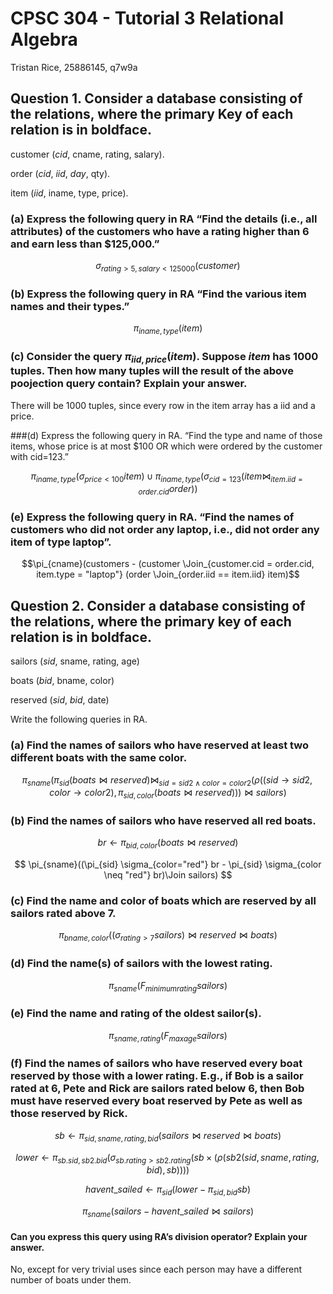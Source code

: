 # CPSC 304 - Tutorial 3 Relational Algebra
Tristan Rice, 25886145, q7w9a

## Question 1. Consider a database consisting of the relations, where the primary Key of each relation is in boldface.

customer (*cid*, cname, rating, salary).

order (*cid*, *iid*, *day*, qty).

item (*iid*, iname, type, price).

### (a) Express the following query in RA “Find the details (i.e., all attributes) of the customers who have a rating higher than 6 and earn less than $125,000.”

$$\sigma_{rating > 5, salary < 125000}(customer)$$

### (b) Express the following query in RA “Find the various item names and their types.”

$$\pi_{iname, type}(item)$$

### (c) Consider the query $\pi_{iid, price}(item)$. Suppose $item$ has 1000 tuples. Then how many tuples will the result of the above poojection query contain? Explain your answer.

There will be 1000 tuples, since every row in the item array has a iid and a
price.


###(d) Express the following query in RA. “Find the type and name of those items, whose price is at most $100 OR which were ordered by the customer with cid=123.”

$$\pi_{iname,type}(\sigma_{price < 100} item) \cup \pi_{iname,type}(\sigma_{cid=123}(item \Join_{item.iid = order.cid} order))$$

### (e) Express the following query in RA. “Find the names of customers who did not order any laptop, i.e., did not order any item of type laptop”.

$$\pi_{cname}(customers - (customer \Join_{customer.cid = order.cid, item.type = "laptop"} (order \Join_{order.iid == item.iid} item)$$

## Question 2. Consider a database consisting of the relations, where the primary key of each relation is in boldface.

sailors (*sid*, sname, rating, age)

boats (*bid*, bname, color)

reserved (*sid*, *bid*, date)

Write the following queries in RA.

### (a) Find the names of sailors who have reserved at least two different boats with the same color.

$$ \pi_{sname}(\pi_{sid}(boats\Join reserved) \Join_{sid=sid2 \land color=color2} (\rho ((sid\to sid2, color\to color2), \pi_{sid,color}(boats\Join reserved)))\Join sailors) $$

### (b) Find the names of sailors who have reserved all red boats.

$$ br \leftarrow \pi_{bid, color}(boats\Join reserved) $$

$$ \pi_{sname}((\pi_{sid} \sigma_{color="red"} br - \pi_{sid} \sigma_{color \neq "red"} br)\Join sailors) $$

### (c) Find the name and color of boats which are reserved by all sailors rated above 7.

$$ \pi_{bname, color}((\sigma_{rating > 7} sailors)\Join reserved \Join boats) $$

### (d) Find the name(s) of sailors with the lowest rating.

$$ \pi_{sname} (F_{minimum rating} sailors) $$

### (e) Find the name and rating of the oldest sailor(s).

$$ \pi_{sname,rating}(F_{max age} sailors) $$

### (f) Find the names of sailors who have reserved every boat reserved by those with a lower rating.  E.g., if Bob is a sailor rated at 6, Pete and Rick are sailors rated below 6, then Bob must have reserved every boat reserved by Pete as well as those reserved by Rick.

$$ sb \leftarrow \pi_{sid, sname, rating, bid} (sailors\Join reserved\Join boats) $$

$$ lower \leftarrow \pi_{sb.sid, sb2.bid}(\sigma_{sb.rating > sb2.rating} (sb \times (\rho(sb2(sid, sname, rating, bid), sb)))) $$

$$ havent\_sailed \leftarrow \pi_{sid} (lower - \pi_{sid,bid} sb) $$

$$ \pi_{sname} (sailors - havent\_sailed\Join sailors) $$

#### Can you express this query using RA’s division operator? Explain your answer.

No, except for very trivial uses since each person may have a different number
of boats under them.
